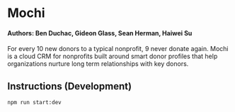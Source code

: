 # Mochi
#### Authors: Ben Duchac, Gideon Glass, Sean Herman, Haiwei Su
For every 10 new donors to a typical nonprofit, 9 never donate again. Mochi is a cloud CRM for nonprofits built around smart donor profiles that help organizations nurture long term relationships with key donors.

## Instructions (Development)
    npm run start:dev
